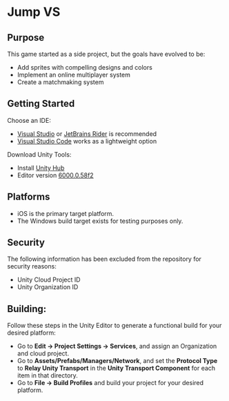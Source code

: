 # Jump VS 

## Purpose 
This game started as a side project, but the goals have evolved to be: 
- Add sprites with compelling designs and colors 
- Implement an online multiplayer system 
- Create a matchmaking system 

## Getting Started 
Choose an IDE: 
- [Visual Studio](https://visualstudio.microsoft.com/downloads/) or [JetBrains Rider](https://www.jetbrains.com/rider/) is recommended 
- [Visual Studio Code](https://code.visualstudio.com/download) works as a lightweight option 

Download Unity Tools: 
- Install [Unity Hub](https://unity.com/download) 
- Editor version [6000.0.58f2](https://unity.com/releases/editor/whats-new/6000.0.58f2) 

## Platforms 
- iOS is the primary target platform. 
- The Windows build target exists for testing purposes only. 

## Security 
The following information has been excluded from the repository for security reasons: 
- Unity Cloud Project ID 
- Unity Organization ID 

## Building: 
Follow these steps in the Unity Editor to generate a functional build for your desired platform: 
- Go to **Edit -> Project Settings -> Services**, and assign an Organization and cloud project. 
- Go to **Assets/Prefabs/Managers/Network**, and set the **Protocol Type** to **Relay Unity Transport** in the **Unity Transport Component** for each item in that directory. 
- Go to **File -> Build Profiles** and build your project for your desired platform.
